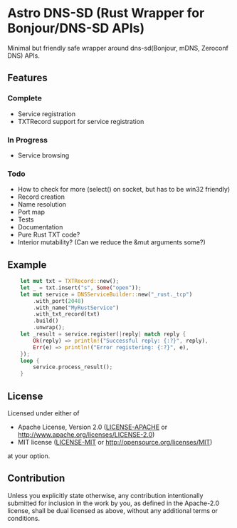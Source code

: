 # Astro DNS-SD (Rust Wrapper for Bonjour/DNS-SD APIs)

Minimal but friendly safe wrapper around dns-sd(Bonjour, mDNS, Zeroconf DNS) APIs.

## Features

### Complete

- Service registration
- TXTRecord support for service registration

### In Progress

- Service browsing

### Todo

- How to check for more (select() on socket, but has to be win32 friendly)
- Record creation
- Name resolution
- Port map
- Tests
- Documentation
- Pure Rust TXT code?
- Interior mutability? (Can we reduce the &mut arguments some?)

## Example

```rust
    let mut txt = TXTRecord::new();
    let _ = txt.insert("s", Some("open"));
    let mut service = DNSServiceBuilder::new("_rust._tcp")
        .with_port(2048)
        .with_name("MyRustService")
        .with_txt_record(txt)
        .build()
        .unwrap();
    let _result = service.register(|reply| match reply {
        Ok(reply) => println!("Successful reply: {:?}", reply),
        Err(e) => println!("Error registering: {:?}", e),
    });
    loop {
        service.process_result();
    }
```

## License

Licensed under either of

 * Apache License, Version 2.0
   ([LICENSE-APACHE](LICENSE-APACHE) or http://www.apache.org/licenses/LICENSE-2.0)
 * MIT license
   ([LICENSE-MIT](LICENSE-MIT) or http://opensource.org/licenses/MIT)

at your option.

## Contribution

Unless you explicitly state otherwise, any contribution intentionally submitted
for inclusion in the work by you, as defined in the Apache-2.0 license, shall be
dual licensed as above, without any additional terms or conditions.
